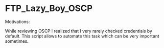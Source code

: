 # FTP_Lazy_Boy_OSCP

Motivations:

While reviewing OSCP I realized that I very rarely checked credentials by default. This script allows to automate this task which can be very important sometimes.
